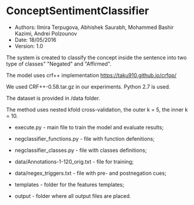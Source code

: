 ConceptSentimentClassifier
==========================

- Authors: Ilmira Terpugova, Abhishek Saurabh, Mohammed Bashir Kazimi, Andrei Polzounov
- Date: 18/05/2016
- Version: 1.0


The system is created to classify the concept inside the sentence into two type of classes" "Negated" and "Affirmed".

The model uses crf++ implementation
https://taku910.github.io/crfpp/

We used CRF++-0.58.tar.gz in our experiments.
Python 2.7 is used.

The dataset is provided in /data folder.

The method uses nested kfold cross-validation, the outer k = 5, the inner k = 10.

 * execute.py - main file to train the model and evaluate results;
 
 * negclassifier_functions.py - file with function defenitions;
 
 * negclassifier_classes.py - file with classes definitions;
 
 * data/Annotations-1-120_orig.txt - file for training;
 
 * data/negex_triggers.txt - file with pre- and postnegation cues;
 
 * templates - folder for the features templates;
 
 * output - folder where all output files are placed.